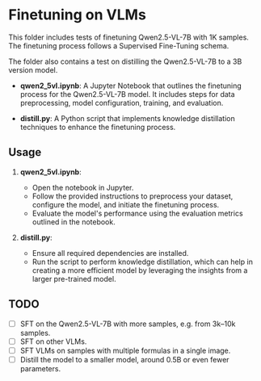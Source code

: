 # Finetuning on VLMs

This folder includes tests of finetuning Qwen2.5-VL-7B with 1K samples. The finetuning process follows a Supervised Fine-Tuning schema.

The folder also contains a test on distilling the Qwen2.5-VL-7B to a 3B version model.


- **qwen2_5vl.ipynb**: A Jupyter Notebook that outlines the finetuning process for the Qwen2.5-VL-7B model. It includes steps for data preprocessing, model configuration, training, and evaluation.

- **distill.py**: A Python script that implements knowledge distillation techniques to enhance the finetuning process.

## Usage

1. **qwen2_5vl.ipynb**:
   - Open the notebook in Jupyter.
   - Follow the provided instructions to preprocess your dataset, configure the model, and initiate the finetuning process.
   - Evaluate the model's performance using the evaluation metrics outlined in the notebook.

2. **distill.py**:
   - Ensure all required dependencies are installed.
   - Run the script to perform knowledge distillation, which can help in creating a more efficient model by leveraging the insights from a larger pre-trained model.

## TODO
- [ ] SFT on the Qwen2.5-VL-7B with more samples, e.g. from 3k–10k samples.
- [ ] SFT on other VLMs.
- [ ] SFT VLMs on samples with multiple formulas in a single image.
- [ ] Distill the model to a smaller model, around 0.5B or even fewer parameters.